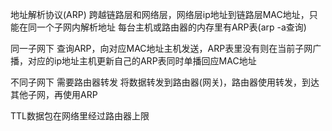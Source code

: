 地址解析协议(ARP)
跨越链路层和网络层，网络层ip地址到链路层MAC地址，只能在同一个子网内解析地址
每台主机或路由器的内存里有ARP表(arp -a查询)

同一子网下
查询ARP，向对应MAC地址主机发送，ARP表里没有则在当前子网广播，对应的ip地址主机更新自己的ARP表同时单播回应MAC地址

不同子网下
需要路由器转发
将数据转发到路由器(网关)，路由器使用转发，到达其他子网，再使用ARP

TTL数据包在网络里经过路由器上限